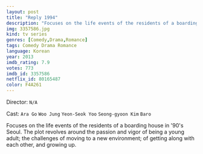 ```yaml
---
layout: post
title: "Reply 1994"
description: "Focuses on the life events of the residents of a boarding house in '90's Seoul. The plot revolves around the passion and vigor of being a young adult; the challenges of moving to a new environment; of getting along with each other, and growing up..."
img: 3357586.jpg
kind: tv series
genres: [Comedy,Drama,Romance]
tags: Comedy Drama Romance 
language: Korean
year: 2013
imdb_rating: 7.9
votes: 773
imdb_id: 3357586
netflix_id: 80165487
color: F4A261
---
```

Director: `N/A`  

Cast: `Ara Go` `Woo Jung` `Yeon-Seok Yoo` `Seong-gyoon Kim` `Baro` 

Focuses on the life events of the residents of a boarding house in '90's Seoul. The plot revolves around the passion and vigor of being a young adult; the challenges of moving to a new environment; of getting along with each other, and growing up.